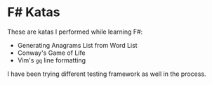 F# Katas
============

These are katas I performed while learning F#:

+ Generating Anagrams List from Word List
+ Conway's Game of Life
+ Vim's `gq` line formatting

I have been trying different testing framework as well in the process.
